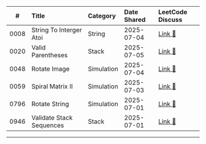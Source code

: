 
| # | Title | Category | Date Shared | LeetCode Discuss |
|:--:|:------|:----------|:------------|:------------------|
| 0008 | String To Interger Atoi | String | 2025-07-04 | [Link 🔗](https://leetcode.com/problems/string-to-integer-atoi/solutions/6920319/0008-c-manual-parse-overflow-clamp-runti-rr4y/) |
| 0020 | Valid Parentheses | Stack | 2025-07-05 | [Link 🔗](https://leetcode.com/problems/valid-parentheses/solutions/6922963/0020-c-stack-matching-runtime-100-on-spa-actc/) |
| 0048 | Rotate Image | Simulation | 2025-07-04 | [Link 🔗](https://leetcode.com/problems/rotate-image/solutions/6919587/0048-c-transpose-reverse-runtime-100-o1-b461q/) |
| 0059 | Spiral Matrix II | Simulation | 2025-07-03 | [Link 🔗](https://leetcode.com/problems/spiral-matrix-ii/solutions/6917038/simulate-spiral-filling-with-dynamic-bou-id7l/) |
| 0796 | Rotate String | Simulation | 2025-07-01 | [Link 🔗](https://leetcode.com/problems/rotate-string/solutions/6908515/c-manual-rotation-match-runtime-100-o1-s-ooew/) |
| 0946 | Validate Stack Sequences | Stack | 2025-07-01 | [Link 🔗](https://leetcode.com/problems/validate-stack-sequences/solutions/6908836/c-stack-simulation-on-time-easy-to-read-zlpv1/) |

---

